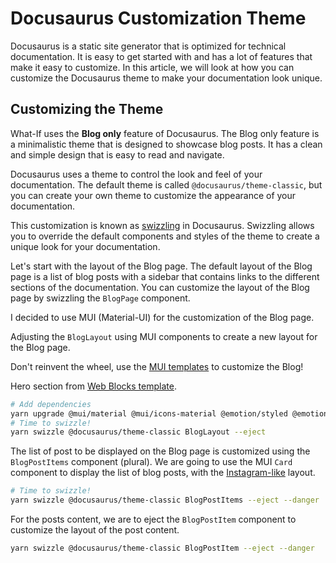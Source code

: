 # Docusaurus Customization Theme

Docusaurus is a static site generator that is optimized for technical documentation. It is easy to get started with and has a lot of features that make it easy to customize. In this article, we will look at how you can customize the Docusaurus theme to make your documentation look unique.

## Customizing the Theme

What-If uses the **Blog only** feature of Docusaurus. The Blog only feature is a minimalistic theme that is designed to showcase blog posts. It has a clean and simple design that is easy to read and navigate.

Docusaurus uses a theme to control the look and feel of your documentation. The default theme is called `@docusaurus/theme-classic`, but you can create your own theme to customize the appearance of your documentation.

This customization is known as [swizzling](https://docusaurus.io/docs/swizzling) in Docusaurus. Swizzling allows you to override the default components and styles of the theme to create a unique look for your documentation.

Let's start with the layout of the Blog page. The default layout of the Blog page is a list of blog posts with a sidebar that contains links to the different sections of the documentation. You can customize the layout of the Blog page by swizzling the `BlogPage` component.

I decided to use MUI (Material-UI) for the customization of the Blog page. 

Adjusting the `BlogLayout` using MUI components to create a new layout for the Blog page.

Don't reinvent the wheel, use the [MUI templates](https://github.com/mui/material-ui/blob/master/docs/data/joy/getting-started/templates/) to customize the Blog!

Hero section from [Web Blocks template](https://github.com/mui/material-ui/tree/master/docs/data/joy/getting-started/templates/framesx-web-blocks).

```bash
# Add dependencies
yarn upgrade @mui/material @mui/icons-material @emotion/styled @emotion/react @mui/joy
# Time to swizzle!
yarn swizzle @docusaurus/theme-classic BlogLayout --eject
```

The list of post to be displayed on the Blog page is customized using the `BlogPostItems` component (plural). We are going to use the MUI `Card` component to display the list of blog posts, with the [Instagram-like](https://mui.com/joy-ui/react-card/#instagram-post) layout.

```bash
# Time to swizzle!
yarn swizzle @docusaurus/theme-classic BlogPostItems --eject --danger
```

For the posts content, we are to eject the `BlogPostItem` component to customize the layout of the post content.

```bash
yarn swizzle @docusaurus/theme-classic BlogPostItem --eject --danger
```